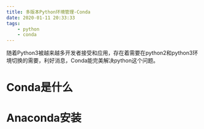 ```yaml
---
title: 多版本Python环境管理-Conda
date: 2020-01-11 20:33:33
tags:
    - python
    - conda
---
```


随着Python3被越来越多开发者接受和应用，存在着需要在python2和python3环境切换的需要，利好消息，Conda能完美解决python这个问题。

# Conda是什么

# Anaconda安装





